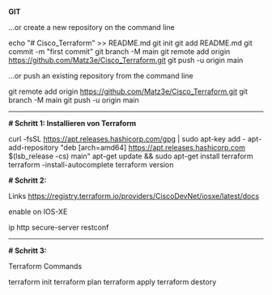 **GIT**

…or create a new repository on the command line 

echo "# Cisco_Terraform" >> README.md
git init
git add README.md
git commit -m "first commit"
git branch -M main
git remote add origin https://github.com/Matz3e/Cisco_Terraform.git
git push -u origin main


…or push an existing repository from the command line

git remote add origin https://github.com/Matz3e/Cisco_Terraform.git
git branch -M main
git push -u origin main
________


**# Schritt 1: Installieren von Terraform**

curl -fsSL https://apt.releases.hashicorp.com/gpg | sudo apt-key add -
  apt-add-repository "deb [arch=amd64] https://apt.releases.hashicorp.com $(lsb_release 
 -cs) main"
 apt-get update && sudo apt-get install terraform
terraform -install-autocomplete
terraform version


**# Schritt 2:**

Links
https://registry.terraform.io/providers/CiscoDevNet/iosxe/latest/docs

enable on IOS-XE

ip http secure-server
restconf


________

**# Schritt 3:**

Terraform Commands

terraform init
terraform plan
terraform apply
terraform destory




